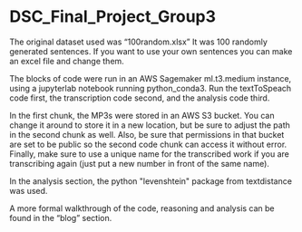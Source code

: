 # DSC_Final_Project_Group3


The original dataset used was “100random.xlsx” It was 100 randomly generated sentences. If you want to use your own sentences you can make an excel file and change them. 

The blocks of code were run in an AWS Sagemaker ml.t3.medium instance, using a jupyterlab notebook running python_conda3. Run the textToSpeach code first, the transcription code second, and the analysis code third. 

In the first chunk, the MP3s were stored in an AWS S3 bucket. You can change it around to store it in a new location, but be sure to adjust the path in the second chunk as well. Also, be sure that permissions in that bucket are set to be public so the second code chunk can access it without error. Finally, make sure to use a unique name for the transcribed work if you are transcribing again (just put a new number in front of the same name). 

In the analysis section, the python "levenshtein" package from textdistance was used. 

A more formal walkthrough of the code, reasoning and analysis can be found in the “blog” section.
